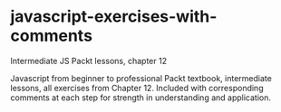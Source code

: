 # javascript-exercises-with-comments
Intermediate JS Packt lessons, chapter 12

Javascript from beginner to professional Packt textbook, 
intermediate lessons, all exercises from Chapter 12.
Included with corresponding comments at each step for
strength in understanding and application.
